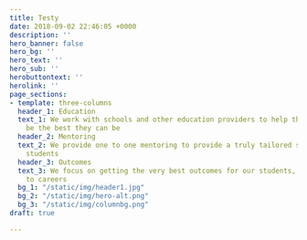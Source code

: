 ```yaml
---
title: Testy
date: 2018-09-02 22:46:05 +0000
description: ''
hero_banner: false
hero_bg: ''
hero_text: ''
hero_sub: ''
herobuttontext: ''
herolink: ''
page_sections:
- template: three-columns
  header_1: Education
  text_1: We work with schools and other education providers to help their students
    be the best they can be
  header_2: Mentoring
  text_2: We provide one to one mentoring to provide a truly tailored service to our
    students
  header_3: Outcomes
  text_3: We focus on getting the very best outcomes for our students, from education
    to careers
  bg_1: "/static/img/header1.jpg"
  bg_2: "/static/img/hero-alt.png"
  bg_3: "/static/img/columnbg.png"
draft: true

---
```

